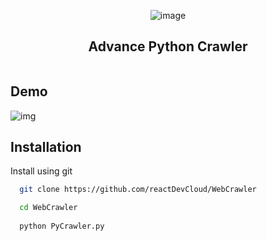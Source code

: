 
<p align="center">
  
  <img src="https://github.com/reactDevCloud/WebCrawler/blob/master/Group%202.svg" alt="image"/>
  
</p>

<h2 align="center">
  Advance Python Crawler
</h2>

<p align="center">
  <img src="https://img.shields.io/badge/-in--progress-green" alt="" />
</p>

## Demo

![img](https://i.ibb.co/r3dnDZm/Screenshot-2023-04-07-002953.png)


## Installation

Install using git

```bash
  git clone https://github.com/reactDevCloud/WebCrawler

  cd WebCrawler
  
  python PyCrawler.py
```
